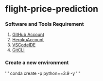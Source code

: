 # flight-price-prediction

### Software and Tools Requirement 

1. [GitHub Account](https://github.com)
2. [HerokuAccount](https://heroku.com)
3. [VSCodeIDE](https://code.visualstudio.com)
4. [GitCLI](https://git-scm.com/book/en/v2/Getting-Started-The-Command-Line)


### Create a new environment
'''
conda create -p python==3.9 -y
'''




